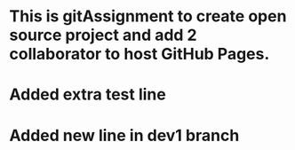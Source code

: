 # This is gitAssignment to create open source project and add 2 collaborator to host GitHub Pages.
# Added extra test line

# Added new line in dev1 branch
